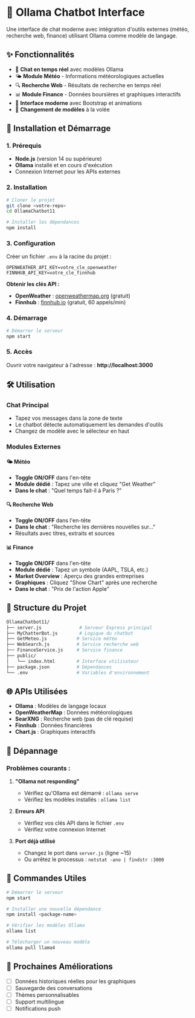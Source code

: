 # 🤖 Ollama Chatbot Interface

Une interface de chat moderne avec intégration d'outils externes (météo, recherche web, finance) utilisant Ollama comme modèle de langage.

## ✨ Fonctionnalités

- 💬 **Chat en temps réel** avec modèles Ollama
- 🌤️ **Module Météo** - Informations météorologiques actuelles
- 🔍 **Recherche Web** - Résultats de recherche en temps réel
- 📊 **Module Finance** - Données boursières et graphiques interactifs
- 🎨 **Interface moderne** avec Bootstrap et animations
- 🔄 **Changement de modèles** à la volée

## 🚀 Installation et Démarrage

### 1. Prérequis
- **Node.js** (version 14 ou supérieure)
- **Ollama** installé et en cours d'exécution
- Connexion Internet pour les APIs externes

### 2. Installation
```bash
# Cloner le projet
git clone <votre-repo>
cd OllamaChatbot11

# Installer les dépendances
npm install
```

### 3. Configuration
Créer un fichier `.env` à la racine du projet :
```env
OPENWEATHER_API_KEY=votre_cle_openweather
FINNHUB_API_KEY=votre_cle_finnhub
```

**Obtenir les clés API :**
- **OpenWeather** : [openweathermap.org](https://openweathermap.org/api) (gratuit)
- **Finnhub** : [finnhub.io](https://finnhub.io/) (gratuit, 60 appels/min)

### 4. Démarrage
```bash
# Démarrer le serveur
npm start
```

### 5. Accès
Ouvrir votre navigateur à l'adresse : **http://localhost:3000**

## 🛠️ Utilisation

### Chat Principal
- Tapez vos messages dans la zone de texte
- Le chatbot détecte automatiquement les demandes d'outils
- Changez de modèle avec le sélecteur en haut

### Modules Externes

#### 🌤️ Météo
- **Toggle ON/OFF** dans l'en-tête
- **Module dédié** : Tapez une ville et cliquez "Get Weather"
- **Dans le chat** : "Quel temps fait-il à Paris ?"

#### 🔍 Recherche Web
- **Toggle ON/OFF** dans l'en-tête
- **Dans le chat** : "Recherche les dernières nouvelles sur..."
- Résultats avec titres, extraits et sources

#### 📊 Finance
- **Toggle ON/OFF** dans l'en-tête
- **Module dédié** : Tapez un symbole (AAPL, TSLA, etc.)
- **Market Overview** : Aperçu des grandes entreprises
- **Graphiques** : Cliquez "Show Chart" après une recherche
- **Dans le chat** : "Prix de l'action Apple"

## 🔧 Structure du Projet

```bash
OllamaChatbot11/
├── server.js              # Serveur Express principal
├── MyChatterBot.js        # Logique du chatbot
├── GetMeteo.js           # Service météo
├── WebSearch.js          # Service recherche web
├── FinanceService.js     # Service finance
├── public/
│   └── index.html        # Interface utilisateur
├── package.json          # Dépendances
└── .env                  # Variables d'environnement
```

## 🌐 APIs Utilisées

- **Ollama** : Modèles de langage locaux
- **OpenWeatherMap** : Données météorologiques
- **SearXNG** : Recherche web (pas de clé requise)
- **Finnhub** : Données financières
- **Chart.js** : Graphiques interactifs

## 🚨 Dépannage

### Problèmes courants :

1. **"Ollama not responding"**
   - Vérifiez qu'Ollama est démarré : `ollama serve`
   - Vérifiez les modèles installés : `ollama list`

2. **Erreurs API**
   - Vérifiez vos clés API dans le fichier `.env`
   - Vérifiez votre connexion Internet

3. **Port déjà utilisé**
   - Changez le port dans `server.js` (ligne ~15)
   - Ou arrêtez le processus : `netstat -ano | findstr :3000`

## 📝 Commandes Utiles

```bash
# Démarrer le serveur
npm start

# Installer une nouvelle dépendance
npm install <package-name>

# Vérifier les modèles Ollama
ollama list

# Télécharger un nouveau modèle
ollama pull llama4
```

## 🎯 Prochaines Améliorations

- [ ] Données historiques réelles pour les graphiques
- [ ] Sauvegarde des conversations
- [ ] Thèmes personnalisables
- [ ] Support multilingue
- [ ] Notifications push
